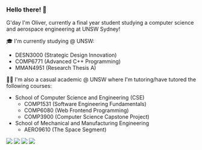 ### Hello there! 👋

G'day I'm Oliver, currently a final year student studying a computer science and aerospace engineering at UNSW Sydney!

🎓 I'm currently studying @ UNSW:
- DESN3000 (Strategic Design Innovation)
- COMP6771 (Advanced C++ Programming)
- MMAN4951 (Research Thesis A)

👨‍🏫 I'm also a casual academic @ UNSW where I'm tutoring/have tutored the following courses:
- School of Computer Science and Engineering (CSE)
  - COMP1531 (Software Engineering Fundamentals)
  - COMP6080 (Web Frontend Programming)
  - COMP3900 (Computer Science Capstone Project)
- School of Mechanical and Manufacturing Engineering
  - AERO9610 (The Space Segment)

<!--- Want to know more about me? Check out my website (WIP) -->

<!--- Credits to: https://github.com/jstrieb/github-stats -->
![](https://raw.githubusercontent.com/oliverxu42/github-stats/master/generated/overview.svg#gh-dark-mode-only)
![](https://raw.githubusercontent.com/oliverxu42/github-stats/master/generated/overview.svg#gh-light-mode-only)
![](https://raw.githubusercontent.com/oliverxu42/github-stats/master/generated/languages.svg#gh-dark-mode-only)
![](https://raw.githubusercontent.com/oliverxu42/github-stats/master/generated/languages.svg#gh-light-mode-only)
